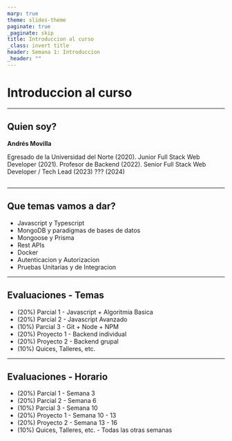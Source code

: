 ```yaml
---
marp: true
theme: slides-theme
paginate: true
_paginate: skip
title: Introduccion al curso
_class: invert title
header: Semana 1: Introduccion
_header: ""
---
```


# Introduccion al curso

---

<!--
_class: body-center
 -->
<style scoped>
h4 {
  margin: 0;
}
</style>

## Quien soy?

#### Andrés Movilla

Egresado de la Universidad del Norte (2020).
Junior Full Stack Web Developer (2021).
Profesor de Backend (2022).
Senior Full Stack Web Developer / Tech Lead (2023)
??? (2024)

##

---

## Que temas vamos a dar?

- Javascript y Typescript
- MongoDB y paradigmas de bases de datos
- Mongoose y Prisma
- Rest APIs
- Docker
- Autenticacion y Autorizacion
- Pruebas Unitarias y de Integracion

---

## Evaluaciones - Temas

- (20%) Parcial 1 - Javascript + Algoritmia Basica
- (20%) Parcial 2 - Javascript Avanzado
- (10%) Parcial 3 - Git + Node + NPM
- (20%) Proyecto 1 - Backend individual
- (20%) Proyecto 2 - Backend grupal
- (10%) Quices, Talleres, etc.

---

## Evaluaciones - Horario

- (20%) Parcial 1 - Semana 3
- (20%) Parcial 2 - Semana 6
- (10%) Parcial 3 - Semana 10
- (20%) Proyecto 1 - Semana 10 - 13
- (20%) Proyecto 2 - Semana 13 - 16
- (10%) Quices, Talleres, etc. - Todas las otras semanas
